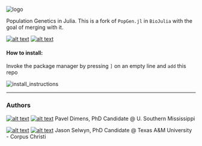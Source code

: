 ![logo](docs/img/logo_banner.png)

Population Genetics in Julia. This is a fork of `PopGen.jl` in `BioJulia` with the goal of merging with it.

[![alt text](https://img.shields.io/badge/docs-stable-informational?style=for-the-badge&logo=Read%20The%20Docs)](https://pdimens.github.io/PopGen.jl/) [![alt text](https://img.shields.io/badge/slack-join%20PopGen.jl-9d72b1?style=for-the-badge&logo=slack)](https://join.slack.com/t/popgenjl/shared_invite/zt-deam65n8-DuBs2z1oDtsbBuRplJW~Pg)

#### How to install:
Invoke the package manager by pressing `]` on an empty line and `add` this repo

![install_instructions](docs/img/install_carbon.png)

---------

### Authors

[![alt text](docs/img/orcid.png)](https://orcid.org/0000-0003-3823-0373) [![alt text](docs/.vuepress/public/images/twitter.png)](https://twitter.com/PVDimens) Pavel Dimens, PhD Candidate @ U. Southern Mississippi

[![alt text](docs/img/orcid.png)](http://orcid.org/0000-0002-9100-217X) [![alt text](docs/.vuepress/public/images/twitter.png)](https://twitter.com/JasonSelwyn) Jason Selwyn, PhD Candidate @ Texas A&M University - Corpus Christi
